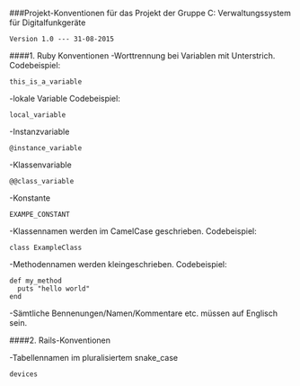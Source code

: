 ###Projekt-Konventionen für das Projekt der Gruppe C: Verwaltungssystem für Digitalfunkgeräte 

    Version 1.0 --- 31-08-2015

####1. Ruby Konventionen
  -Worttrennung bei Variablen mit Unterstrich.
  Codebeispiel:
  ```
  this_is_a_variable
  ``` 
  -lokale Variable Codebeispiel:
  ```
  local_variable
  ```
  -Instanzvariable 
  ```
  @instance_variable
  ```
  -Klassenvariable
  ```
  @@class_variable
  ```
  -Konstante
  ```
  EXAMPE_CONSTANT
  ```
  
  
  -Klassennamen werden im CamelCase geschrieben.
  Codebeispiel:
  ```
  class ExampleClass
  ```
  -Methodennamen werden kleingeschrieben.
  Codebeispiel:
  ```
  def my_method
    puts "hello world"
  end
  ```
  -Sämtliche Bennenungen/Namen/Kommentare etc. müssen auf Englisch sein.
  
  
  ####2. Rails-Konventionen
  
  -Tabellennamen im pluralisiertem snake_case
  ```
  devices
  ```







